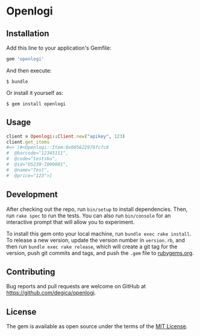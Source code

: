 # Openlogi

## Installation

Add this line to your application's Gemfile:

```ruby
gem 'openlogi'
```

And then execute:

    $ bundle

Or install it yourself as:

    $ gem install openlogi

## Usage

```ruby
client = Openlogi::Client.new("apikey", 123)
client.get_items
#=> [#<Openlogi::Item:0x005622970fc7c8
#  @barcode="12345111",
#  @code="testsku",
#  @id="OS239-I000001",
#  @name="Test",
#  @price="123">]
```

## Development

After checking out the repo, run `bin/setup` to install dependencies. Then, run `rake spec` to run the tests. You can also run `bin/console` for an interactive prompt that will allow you to experiment.

To install this gem onto your local machine, run `bundle exec rake install`. To release a new version, update the version number in `version.rb`, and then run `bundle exec rake release`, which will create a git tag for the version, push git commits and tags, and push the `.gem` file to [rubygems.org](https://rubygems.org).

## Contributing

Bug reports and pull requests are welcome on GitHub at https://github.com/degica/openlogi.


## License

The gem is available as open source under the terms of the [MIT License](http://opensource.org/licenses/MIT).
